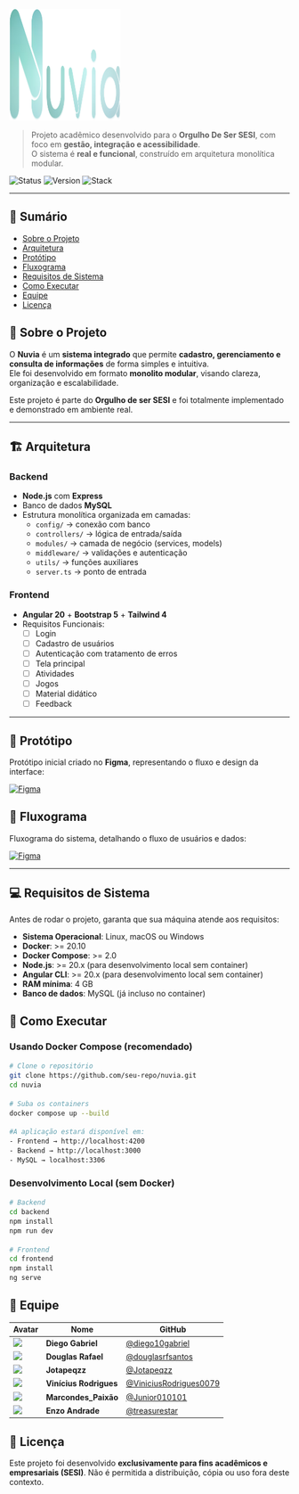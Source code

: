 <img src="https://github.com/Junior010101/Nuvia/blob/main/Frontend/src/assets/img/Favicon.png?raw=true" width="200" height="200" />

> Projeto acadêmico desenvolvido para o **Orgulho De Ser SESI**, com foco em **gestão, integração e acessibilidade**.  
> O sistema é **real e funcional**, construído em arquitetura monolítica modular.

![Status](https://img.shields.io/badge/status-Em%20Desenvolvimento-yellow)
![Version](https://img.shields.io/badge/version-0.1-blue)
![Stack](https://img.shields.io/badge/stack-Node.js%20%7C%20Express%20%7C%20MySQL%20%7C%20Angular-green)

---

## 📑 Sumário
- [Sobre o Projeto](#-sobre-o-projeto)
- [Arquitetura](#-arquitetura)
- [Protótipo](#-protótipo)
- [Fluxograma](#-fluxograma)
- [Requisitos de Sistema](#-requisitos-de-sistema)
- [Como Executar](#-como-executar)
- [Equipe](#-equipe)
- [Licença](#-licença)

## 📖 Sobre o Projeto
O **Nuvia** é um **sistema integrado** que permite **cadastro, gerenciamento e consulta de informações** de forma simples e intuitiva.  
Ele foi desenvolvido em formato **monolito modular**, visando clareza, organização e escalabilidade.  

Este projeto é parte do **Orgulho de ser SESI** e foi totalmente implementado e demonstrado em ambiente real.

---

## 🏗 Arquitetura

### Backend
- **Node.js** com **Express**  
- Banco de dados **MySQL**  
- Estrutura monolítica organizada em camadas:  
  - `config/` → conexão com banco  
  - `controllers/` → lógica de entrada/saída  
  - `modules/` → camada de negócio (services, models)  
  - `middleware/` → validações e autenticação  
  - `utils/` → funções auxiliares  
  - `server.ts` → ponto de entrada  

### Frontend
- **Angular 20** + **Bootstrap 5** + **Tailwind 4**
- Requisitos Funcionais:  
  - [ ] Login  
  - [ ] Cadastro de usuários  
  - [ ] Autenticação com tratamento de erros  
  - [ ] Tela principal  
  - [ ] Atividades  
  - [ ] Jogos  
  - [ ] Material didático  
  - [ ] Feedback  

---

## 🎨 Protótipo

Protótipo inicial criado no **Figma**, representando o fluxo e design da interface:  

[![Figma](https://img.shields.io/badge/Figma-View-blue?logo=figma)](https://www.figma.com/design/gdpUL4jo7zat9q4YVNgPJm/Nuvia?m=auto&t=GPzbP8Z7V2SMTxTA-6)

## 🔀 Fluxograma

Fluxograma do sistema, detalhando o fluxo de usuários e dados:  

[![Figma](https://img.shields.io/badge/Figma-View-blue?logo=figma)](https://www.figma.com/board/K6uekkQey6R03ballExgLq/Fluxograma-Nuvia?t=GPzbP8Z7V2SMTxTA-6)

---

## 💻 Requisitos de Sistema

Antes de rodar o projeto, garanta que sua máquina atende aos requisitos:

- **Sistema Operacional**: Linux, macOS ou Windows  
- **Docker**: >= 20.10  
- **Docker Compose**: >= 2.0  
- **Node.js**: >= 20.x (para desenvolvimento local sem container)  
- **Angular CLI**: >= 20.x (para desenvolvimento local sem container)  
- **RAM mínima**: 4 GB
- **Banco de dados**: MySQL (já incluso no container)  

## 🚀 Como Executar

### Usando Docker Compose (recomendado)
```bash
# Clone o repositório
git clone https://github.com/seu-repo/nuvia.git
cd nuvia

# Suba os containers
docker compose up --build

#A aplicação estará disponível em:
- Frontend → http://localhost:4200
- Backend → http://localhost:3000
- MySQL → localhost:3306
```
### Desenvolvimento Local (sem Docker)
```bash
# Backend
cd backend
npm install
npm run dev

# Frontend
cd frontend
npm install
ng serve
```
## 👥 Equipe

| Avatar | Nome | GitHub |
|--------|------|--------|
| <img src="https://avatars.githubusercontent.com/u/169189388?v=4" width="60"> | **Diego Gabriel** | [@diego10gabriel](https://github.com/diego10gabriel) |
| <img src="https://avatars.githubusercontent.com/u/169695398?v=4" width="60"> | **Douglas Rafael** | [@douglasrfsantos](https://github.com/douglasrfsantos) |
| <img src="https://avatars.githubusercontent.com/u/169388159?v=4" width="60"> | **Jotapeqzz** | [@Jotapeqzz](https://github.com/Jotapeqzz) |
| <img src="https://avatars.githubusercontent.com/u/203883716?v=4" width="60"> | **Vinícius Rodrigues** | [@ViniciusRodrigues0079](https://github.com/ViniciusRodrigues0079) |
| <img src="https://avatars.githubusercontent.com/u/162238592?v=4" width="60"> | **Marcondes_Paixão** | [@Junior010101](https://github.com/Junior010101) |
| <img src="https://avatars.githubusercontent.com/u/82385947?v=4" width="60"> | **Enzo Andrade** | [@treasurestar](https://github.com/treasurestar) |

## 📜 Licença

Este projeto foi desenvolvido **exclusivamente para fins acadêmicos e empresariais (SESI)**. Não é permitida a distribuição, cópia ou uso fora deste contexto.






